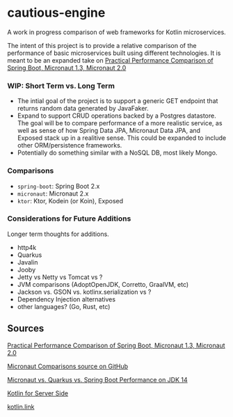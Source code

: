 # cautious-engine
A work in progress comparison of web frameworks for Kotlin microservices.

The intent of this project is to provide a relative comparison of the
performance of basic microservices built using different technologies. It is 
meant to be an expanded take on [Practical Performance Comparison of Spring Boot, 
Micronaut 1.3, Micronaut 2.0](https://micronaut.io/blog/2020-04-28-performance-comparison-spring-boot-micronaut.html)

### WIP: Short Term vs. Long Term
- The intial goal of the project is to support a generic GET endpoint that 
returns random data generated by JavaFaker.
- Expand to support CRUD operations backed by a Postgres datastore. The goal 
will be to compare performance of a more realistic service, as well as sense 
of how Spring Data JPA, Micronaut Data JPA, and Exposed stack up in a
realitive sense. This could be expanded to include other ORM/persistence
frameworks.
- Potentially do something similar with a NoSQL DB, most likely Mongo.

### Comparisons 
- `spring-boot`: Spring Boot 2.x
- `micronaut`: Micronaut 2.x
- `ktor`: Ktor, Kodein (or Koin), Exposed

### Considerations for Future Additions
Longer term thoughts for additions. 
- http4k
- Quarkus
- Javalin
- Jooby
- Jetty vs Netty vs Tomcat vs ?
- JVM comparisons (AdoptOpenJDK, Corretto, GraalVM, etc)
- Jackson vs. GSON vs. kotlinx.serialization vs ?
- Dependency Injection alternatives
- other languages? (Go, Rust, etc)

## Sources
[Practical Performance Comparison of Spring Boot, Micronaut 1.3, Micronaut 2.0](https://micronaut.io/blog/2020-04-28-performance-comparison-spring-boot-micronaut.html)

[Micronaut Comparisons source on GitHub](https://github.com/micronaut-projects/micronaut-comparisons)

[Micronaut vs. Quarkus vs. Spring Boot Performance on JDK 14](https://micronaut.io/blog/2020-04-07-micronaut-vs-quarkus-vs-spring-boot-performance-jdk-14.html)

[Kotlin for Server Side](https://kotlinlang.org/lp/server-side/)

[kotlin.link](https://kotlin.link/)
